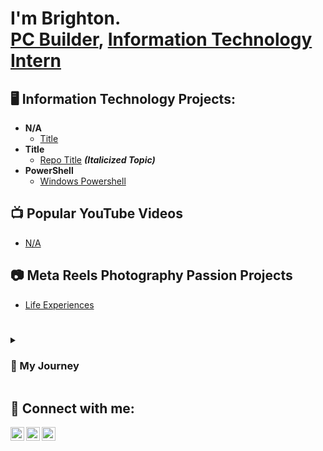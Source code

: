 <h1>I'm Brighton. <br/><a href="https://github.com/BrightonBaker">PC Builder</a>, <a href="https://www.linkedin.com/in/brighton-baker/">Information Technology Intern</a></h1>

<h2>🖥 Information Technology Projects:</h2>

- <b>N/A</b>
  - [Title](Link)
- <b>Title</b>
  - [Repo Title](link) <b><i>(Italicized Topic)</b></i>
- <b>PowerShell</b>
  - [Windows Powershell](LinkToRepository)

<h2>📺 Popular YouTube Videos</h2>

- [N/A](linkgoeshere)

<h2>📷 Meta Reels Photography Passion Projects </h2>

- [Life Experiences](https://www.facebook.com/reel/5916425741723744)
#
<details>
 <summary><h3>🧔 My Journey</h3></summary>
 At a younger age, I became invested in work and was determined to find a strong work ethic. I started by working in real estate by renovating rental properties when tenants moved out. This essentially was modernizing the property to meet socioeconomic expectations and raise the value of the property and thus rental income. Doing so, I became more interested in research and used technology to advance my expertise. This brought me to the scene of building computers and troubleshooting operating systems which was primarily Windows at the time. As I gained more interest in building my own PCs with ordered hardware and troubleshooting hardware, I began to branch out and become the main person troubleshooting tech in my family. As this grew, I built experience in hardware and software troubleshooting where I would scale my experience to niche categories and develop valuable information technology traits. My next investment in technology took place as I moved to working with virtual machines and eventually even dual-booting Linux and Windows 10 to my primary home computer rig. I gained satisfaction from experimenting with different operating systems, finding their different weaknesses and strengths, which I gathered as experience and a certain degree of appreciation of the different ecosystems. I realized the reliability but overwhelming and seemingly unsolvable system bugs of Windows 10 that forums users could never get around without resetting the PC, or the scarcity of Linux when using the terminal until I realized that the Debian platform which many Linux distributions use may never even require terminal usage which seemed pleasing to Linux beginners and users which came from the Microsoft-ran Windows OS that has defined computers for decades. This cycle of researching online to find answers, consuming videos on technology and its rapid expansion, and building computers is a lead to my presence today as I'm pursuing a degree in business and a desire to work in the technology industry where I hope to collaborate with system administrator's, network administrator's, and people that fit into this work lifestyle that binds my enjoyment in life. 
</details>

<h2> 👫 Connect with me:</h2>

[<img align="left" alt="BrightonBaker | LinkedIn" width="22px" src="https://cdn.jsdelivr.net/npm/simple-icons@v3/icons/linkedin.svg" />][linkedin]
[<img align="left" alt="BrightonBaker | Facebook" width="22px" src="https://cdn.jsdelivr.net/npm/simple-icons@3.13.0/icons/facebook.svg" />][Facebook]
[<img align="left" alt="BrightonBaker | Instagram" width="22px" src="https://cdn.jsdelivr.net/npm/simple-icons@3.13.0/icons/instagram.svg" />][Instagram]


[twitter]: https://twitter.com/joshmadakor
[youtube]: https://www.youtube.com/c/joshmadakor
[Instagram]: https://www.instagram.com/brighton_baker/
[linkedin]: https://linkedin.com/in/brighton-baker
[Facebook]: https://www.facebook.com/BrightonBaker2/

<!--
**BrightonBaker/BrightonBaker** is a ✨ _special_ ✨ repository because its `README.md` (this file) appears on your GitHub profile.

Here are some ideas to get you started:

- 🔭 I’m currently working on ...
- 🌱 I’m currently learning ...
- 👯 I’m looking to collaborate on ...
- 🤔 I’m looking for help with ...
- 💬 Ask me about ...
- 📫 How to reach me: ...
- 😄 Pronouns: ...
- ⚡ Fun fact: ...
-->
